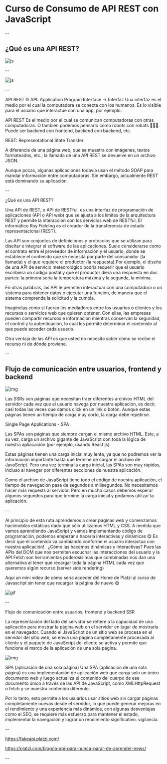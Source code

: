 # **Curso de Consumo de API REST con JavaScript**

--

## **¿Qué es una API REST?**

![js](https://i.ibb.co/MSW3V2W/dark-800-2200-px-1.png)

--

![js](https://static.platzi.com/media/user_upload/Captura%20de%20Pantalla%202022-05-03%20a%20la%28s%29%208.23.18%20a.m.-17df73fb-d66f-47d1-ad20-c2c04ac7afe9.jpg)

--

API REST 🌐
API: Application Program Interface -> Interfaz
Una interfaz es el medio por el cual la computadora se conecta con los humanos. Es lo visible para el usuario que interactúe con una app, por ejemplo.

API REST
Es el medio por el cual se comunican computadoras con otras computadoras. O también podemos pensarlo como robots con robots 🤖🔁🤖. Puede ser backend con frontend, backend con backend, etc.

REST: Representational State Transfer

A diferencia de una página web, que se muestra con imágenes, textos formateados, etc.; la llamada de una API REST se devuelve en un archivo JSON.

Aunque pocas, algunas aplicaciones todavía usan el método SOAP para mandar información entre computadoras. Sin embargo, actualmente REST está dominando su aplicación.

--

¿Qué es una API REST?

Una API de REST, o API de RESTful, es una interfaz de programación de aplicaciones (API o API web) que se ajusta a los límites de la arquitectura REST y permite la interacción con los servicios web de RESTful. El informático Roy Fielding es el creador de la transferencia de estado representacional (REST).

Las API son conjuntos de definiciones y protocolos que se utilizan para diseñar e integrar el software de las aplicaciones. Suele considerarse como el contrato entre el proveedor de información y el usuario, donde se establece el contenido que se necesita por parte del consumidor (la llamada) y el que requiere el productor (la respuesta).Por ejemplo, el diseño de una API de servicio meteorológico podría requerir que el usuario escribiera un código postal y que el productor diera una respuesta en dos partes: la primera sería la temperatura máxima y la segunda, la mínima.

En otras palabras, las API le permiten interactuar con una computadora o un sistema para obtener datos o ejecutar una función, de manera que el sistema comprenda la solicitud y la cumpla.

Imagínelas como si fueran los mediadores entre los usuarios o clientes y los recursos o servicios web que quieren obtener. Con ellas, las empresas pueden compartir recursos e información mientras conservan la seguridad, el control y la autenticación, lo cual les permite determinar el contenido al que puede acceder cada usuario.

Otra ventaja de las API es que usted no necesita saber cómo se recibe el recurso ni de dónde proviene.


--

## **Flujo de comunicación entre usuarios, frontend y backend**

![img](https://static.platzi.com/media/user_upload/flujo-ddef2aa7-0d4f-48b0-9da4-d90fcef9fa9d.jpg)

Las SSRs son páginas que necesitan traer diferentes archivos HTML del servidor cada vez que el usuario navega por nuestra aplicación, es decir, casi todas las veces que damos click en un link o botón. Aunque estas páginas tienen un tiempo de carga muy corto, la carga debe repetirse.

Single Page Applications - SPA

Las SPAs son páginas que siempre cargan el mismo archivo HTML. Este, a su vez, carga un archivo gigante de JavaScript con toda la lógica de nuestra apliacación (por ejemplo, usando React.js).

Estas páginas tienen una carga inicial muy lenta, ya que no podremos ver la información importante hasta que termine de cargar el archivo de JavaScript. Pero una vez termina la carga inicial, las SPAs son muy rápidas, incluso al navegar por diferentes secciones de nuestra aplicación.

Como el archivo de JavaScript tiene todo el código de nuestra aplicación, el tiempo de navegación pasa de segundos a milisegundos. No necesitamos hacer más requests al servidor. Pero en mucho casos debemos esperar algunos segundos para que termine la carga inicial y podamos utilizar la aplicación.

--


Al principio de esta ruta aprendemos a crear páginas web y comenzamos haciendolas estáticas dado que sólo utilizamos HTML y CSS. A medida que vamos aprendiendo JavaScript y vamos implementando código de programación, podemos empezar a hacerla interactivas y dinámicas 😋 Es decir que el contenido va cambiando conforme el usuario interactua con nuestra aplicación!
.
¿Cómo las hacemos dinámicas y interactivas? Pues las APIs del DOM que nos permiten escuchar las interacciones del usuario y la API Fetch son herramientas poderosísimas que combinadas nos dan una alternativa al tener que recargar toda la página HTML cada vez que queremos algún recurso (server side rendering)

Aquí un mini video de cómo sería acceder del Home de Platzi al curso de Javascript sin tener que recargar la página de nuevo 😋

![gif](https://i.ibb.co/J5vphNP/Response-del-servidor-con-el-HTML-del-home-de-Platzi-2.gif)

--

Flujo de comunicación entre usuarios, frontend y backend
SSR

La representación del lado del servidor se refiere a la capacidad de una aplicación para mostrar la página web en el servidor en lugar de mostrarla en el navegador. Cuando el JavaScript de un sitio web se procesa en el servidor del sitio web, se envía una página completamente procesada al cliente y el paquete de JavaScript del cliente se activa y permite que funcione el marco de la aplicación de una sola página.

![img](https://assets-global.website-files.com/620d42e86cb8ec4d0839e59d/6230e9ad9a22b134ae9eceb8_61cb64ed587c1111fb1dc917_SSR-server-side-rendering-infographic.png)

SPA (aplicación de una sola página)
Una SPA (aplicación de una sola página) es una implementación de aplicación web que carga solo un único documento web y luego actualiza el contenido del cuerpo de ese documento único a través de las API de JavaScript, como XMLHttpRequest o fetch y se muestra contenido diferente.

Por lo tanto, esto permite a los usuarios usar sitios web sin cargar páginas completamente nuevas desde el servidor, lo que puede generar mejoras en el rendimiento y una experiencia más dinámica, con algunas desventajas como el SEO, se requiere más esfuerzo para mantener el estado, implementar la navegación y lograr un rendimiento significativo. vigilancia.

--

https://fakeapi.platzi.com/

https://platzi.com/blog/la-api-para-nunca-parar-de-aprender-news/

--

